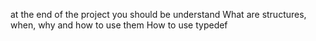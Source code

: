  at the end of the project you should be understand
What are structures, when, why and how to use them
How to use typedef
